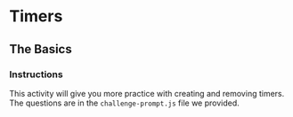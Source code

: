 # Timers

## The Basics

### Instructions

This activity will give you more practice with creating and removing timers. The questions are in the `challenge-prompt.js` file we provided.
